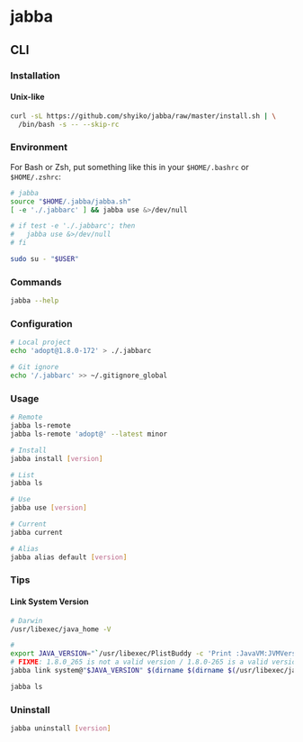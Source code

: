# jabba

## CLI

### Installation

#### Unix-like

```sh
curl -sL https://github.com/shyiko/jabba/raw/master/install.sh | \
  /bin/bash -s -- --skip-rc
```

### Environment

For Bash or Zsh, put something like this in your `$HOME/.bashrc` or `$HOME/.zshrc`:

```sh
# jabba
source "$HOME/.jabba/jabba.sh"
[ -e './.jabbarc' ] && jabba use &>/dev/null

# if test -e './.jabbarc'; then
#   jabba use &>/dev/null
# fi
```

```sh
sudo su - "$USER"
```

### Commands

```sh
jabba --help
```

### Configuration

```sh
# Local project
echo 'adopt@1.8.0-172' > ./.jabbarc

# Git ignore
echo '/.jabbarc' >> ~/.gitignore_global
```

### Usage

```sh
# Remote
jabba ls-remote
jabba ls-remote 'adopt@' --latest minor

# Install
jabba install [version]

# List
jabba ls

# Use
jabba use [version]

# Current
jabba current

# Alias
jabba alias default [version]
```

### Tips

#### Link System Version

```sh
# Darwin
/usr/libexec/java_home -V

#
export JAVA_VERSION="`/usr/libexec/PlistBuddy -c 'Print :JavaVM:JVMVersion' $(dirname $(/usr/libexec/java_home -v 1.8))/Info.plist`"
# FIXME: 1.8.0_265 is not a valid version / 1.8.0-265 is a valid version
jabba link system@"$JAVA_VERSION" $(dirname $(dirname $(/usr/libexec/java_home -v 1.8)))

jabba ls
```

### Uninstall

```sh
jabba uninstall [version]
```
